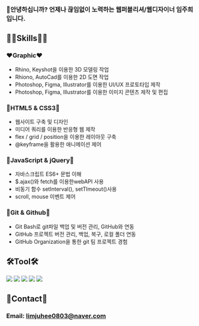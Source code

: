 ### 🥰안녕하십니까? 언제나 끊임없이 노력하는 웹퍼블리셔/웹디자이너 임주희입니다.

## **💪🏻Skills💪🏻**

### ❤️Graphic❤️

- Rhino, Keyshot을 이용한 3D 모델링 작업
- Rhiono, AutoCad를 이용한 2D 도면 작업
- Photoshop, Figma, Illustrator를 이용한 UI/UX 프로토타입 제작
- Photoshop, Figma, Illustrator를 이용한 이미지 콘텐츠 제작 및 편집

### 🧡HTML5 & CSS3🧡

- 웹사이트 구축 및 디자인
- 미디어 쿼리를 이용한 반응형 웹 제작
- flex / grid / position을 이용한 레이아웃 구축
- @keyframe을 활용한 애니메이션 제어

### 💛JavaScript & jQuery💛

- 자바스크립트 ES6+ 문법 이해
- $.ajax()와 fetch를 이용한webAPI 사용
- 비동기 함수 setInterval(), setTImeout()사용
- scroll, mouse 이벤트 제어

### 💚Git & Github💚

- Git Bash로 git파일 백업 및 버전 관리, GitHub와 연동
- GitHub 프로젝트 버전 관리, 백업, 복구, 로컬 폴더 연동
- GitHub Organization을 통한 git 팀 프로젝트 경험

## 🛠Tool🛠

<img src="https://img.shields.io/badge/Adobe photoshop-31A8FF?style=flat-square&logo=adobephotoshop&logoColor=white"/> <img src="https://img.shields.io/badge/Adobe Illustrator-FF9A00?style=flat-square&logo=adobeillustrator&logoColor=white"/> <img src="https://img.shields.io/badge/Figma-F24E1E?style=flat-square&logo=figma&logoColor=white"/>
<img src="https://img.shields.io/badge/Rhino-801010?style=flat-square&logo=rhinoceros&logoColor=white"/> <img src="https://img.shields.io/badge/Vs Code-007ACC?style=flat-square&logo=visualstudiocode&logoColor=white"/>

## 🤝Contact🤝

### Email: limjuhee0803@naver.com

<!--
**limjuhee0803/limjuhee0803** is a ✨ _special_ ✨ repository because its `README.md` (this file) appears on your GitHub profile.

Here are some ideas to get you started:

- 🔭 I’m currently working on ...
- 🌱 I’m currently learning ...
- 👯 I’m looking to collaborate on ...
- 🤔 I’m looking for help with ...
- 💬 Ask me about ...
- 📫 How to reach me: ...
- 😄 Pronouns: ...
- ⚡ Fun fact: ...
-->

